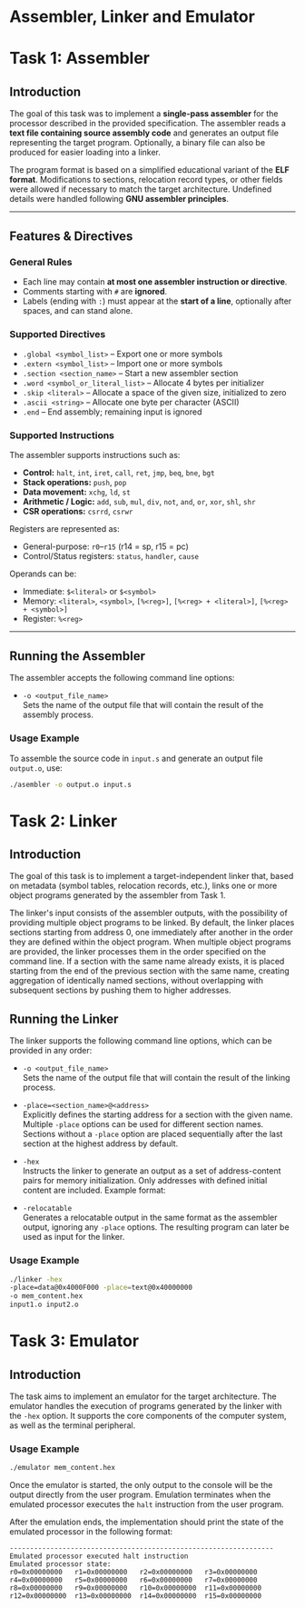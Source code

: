 # Assembler, Linker and Emulator

# Task 1: Assembler

## Introduction
The goal of this task was to implement a **single-pass assembler** for the processor described in the provided specification. The assembler reads a **text file containing source assembly code** and generates an output file representing the target program. Optionally, a binary file can also be produced for easier loading into a linker.

The program format is based on a simplified educational variant of the **ELF format**. Modifications to sections, relocation record types, or other fields were allowed if necessary to match the target architecture. Undefined details were handled following **GNU assembler principles**.

---

## Features & Directives

### General Rules
- Each line may contain **at most one assembler instruction or directive**.  
- Comments starting with `#` are **ignored**.  
- Labels (ending with `:`) must appear at the **start of a line**, optionally after spaces, and can stand alone.  

### Supported Directives
- `.global <symbol_list>` – Export one or more symbols  
- `.extern <symbol_list>` – Import one or more symbols  
- `.section <section_name>` – Start a new assembler section  
- `.word <symbol_or_literal_list>` – Allocate 4 bytes per initializer  
- `.skip <literal>` – Allocate a space of the given size, initialized to zero  
- `.ascii <string>` – Allocate one byte per character (ASCII)  
- `.end` – End assembly; remaining input is ignored  

### Supported Instructions
The assembler supports instructions such as:
- **Control:** `halt`, `int`, `iret`, `call`, `ret`, `jmp`, `beq`, `bne`, `bgt`  
- **Stack operations:** `push`, `pop`  
- **Data movement:** `xchg`, `ld`, `st`  
- **Arithmetic / Logic:** `add`, `sub`, `mul`, `div`, `not`, `and`, `or`, `xor`, `shl`, `shr`  
- **CSR operations:** `csrrd`, `csrwr`  

Registers are represented as:
- General-purpose: `r0`–`r15` (r14 = sp, r15 = pc)  
- Control/Status registers: `status`, `handler`, `cause`  

Operands can be:
- Immediate: `$<literal>` or `$<symbol>`  
- Memory: `<literal>`, `<symbol>`, `[%<reg>]`, `[%<reg> + <literal>]`, `[%<reg> + <symbol>]`  
- Register: `%<reg>`  

---

## Running the Assembler


The assembler accepts the following command line options:

- `-o <output_file_name>`  
  Sets the name of the output file that will contain the result of the assembly process.

### Usage Example
To assemble the source code in `input.s` and generate an output file `output.o`, use:

```bash
./asembler -o output.o input.s
```
# Task 2: Linker

## Introduction

The goal of this task is to implement a target-independent linker that, based on metadata (symbol tables, relocation records, etc.), links one or more object programs generated by the assembler from Task 1.

The linker's input consists of the assembler outputs, with the possibility of providing multiple object programs to be linked. By default, the linker places sections starting from address 0, one immediately after another in the order they are defined within the object program. When multiple object programs are provided, the linker processes them in the order specified on the command line. If a section with the same name already exists, it is placed starting from the end of the previous section with the same name, creating aggregation of identically named sections, without overlapping with subsequent sections by pushing them to higher addresses.



## Running the Linker

The linker supports the following command line options, which can be provided in any order:

- `-o <output_file_name>`  
  Sets the name of the output file that will contain the result of the linking process.

- `-place=<section_name>@<address>`  
  Explicitly defines the starting address for a section with the given name.  
  Multiple `-place` options can be used for different section names. Sections without a `-place` option are placed sequentially after the last section at the highest address by default.

- `-hex`  
  Instructs the linker to generate an output as a set of address-content pairs for memory initialization. Only addresses with defined initial content are included. Example format:

- `-relocatable`  
Generates a relocatable output in the same format as the assembler output, ignoring any `-place` options. The resulting program can later be used as input for the linker.

### Usage Example
```bash
./linker -hex
-place=data@0x4000F000 -place=text@0x40000000
-o mem_content.hex
input1.o input2.o
```
# Task 3: Emulator

##  Introduction

The task aims to implement an emulator for the target architecture. The emulator handles the execution of programs generated by the linker with the `-hex` option. It supports the core components of the computer system, as well as the terminal peripheral.  

### Usage Example
```bash
./emulator mem_content.hex
```
Once the emulator is started, the only output to the console will be the output directly from the user program. Emulation terminates when the emulated processor executes the `halt` instruction from the user program.

After the emulation ends, the implementation should print the state of the emulated processor in the following format:
```
-----------------------------------------------------------------
Emulated processor executed halt instruction
Emulated processor state:
r0=0x00000000   r1=0x00000000   r2=0x00000000   r3=0x00000000
r4=0x00000000   r5=0x00000000   r6=0x00000000   r7=0x00000000
r8=0x00000000   r9=0x00000000   r10=0x00000000  r11=0x00000000
r12=0x00000000  r13=0x00000000  r14=0x00000000  r15=0x00000000
```





